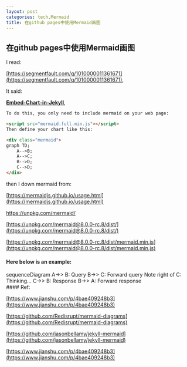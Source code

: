 ```yaml
---
layout: post
categories: tech,Mermaid
title: 在github pages中使用Mermaid画图
---
```

## 在github pages中使用Mermaid画图

I read:

[https://segmentfault.com/q/1010000011361671](https://segmentfault.com/q/1010000011361671),

It said:

[**Embed-Chart-in-Jekyll**](https://github.com/kkpattern/kkpattern.github.com/blob/master/_posts/2015-05-15-Embed-Chart-in-Jekyll.markdown),

```html
To do this, you only need to include mermaid on your web page:

<script src="mermaid.full.min.js"></script>
Then define your chart like this:

<div class="mermaid">
graph TD;
    A-->B;
    A-->C;
    B-->D;
    C-->D;
</div>
```

then I down mermaid from:

[https://mermaidjs.github.io/usage.html](https://mermaidjs.github.io/usage.html)

[<https://unpkg.com/mermaid/>](https://unpkg.com/mermaid/)

[https://unpkg.com/mermaid@8.0.0-rc.8/dist/](https://unpkg.com/mermaid@8.0.0-rc.8/dist/)

[https://unpkg.com/mermaid@8.0.0-rc.8/dist/mermaid.min.js](https://unpkg.com/mermaid@8.0.0-rc.8/dist/mermaid.min.js)

#### Here below is an example:

<script src="/js/mermaid.min.js"></script>
<div class="mermaid">
sequenceDiagram
  A->> B: Query
  B->> C: Forward query
  Note right of C: Thinking...
  C->> B: Response
  B->> A: Forward response
</div>
#### Ref:

[https://www.jianshu.com/p/4bae409248b3](https://www.jianshu.com/p/4bae409248b3)

[https://github.com/Redisrupt/mermaid-diagrams](https://github.com/Redisrupt/mermaid-diagrams)

[https://github.com/jasonbellamy/jekyll-mermaid](https://github.com/jasonbellamy/jekyll-mermaid)

[https://www.jianshu.com/p/4bae409248b3](https://www.jianshu.com/p/4bae409248b3)




